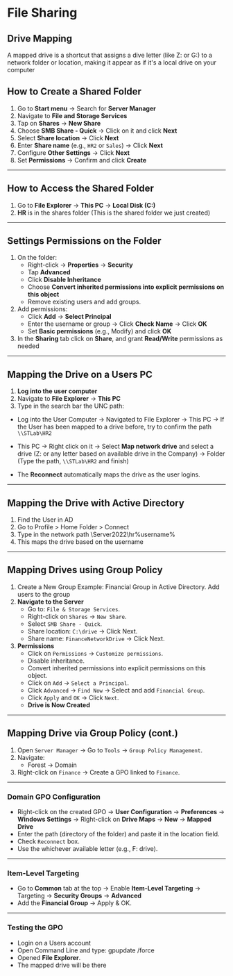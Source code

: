 # File Sharing
## Drive Mapping

A mapped drive is a shortcut that assigns a dive letter (like Z: or G:) to a network folder or location, making it appear as if it's a local drive on your computer
## How to Create a Shared Folder
1. Go to **Start menu** → Search for **Server Manager**
2. Navigate to **File and Storage Services**
3. Tap on **Shares** → **New Share**
4. Choose **SMB Share - Quick** → Click on it and click **Next**
5. Select **Share location** → Click **Next**
6. Enter **Share name** (e.g., `HR2` or `Sales`) → Click **Next**
7. Configure **Other Settings** → Click **Next**
8. Set **Permissions** → Confirm and click **Create**
---
## How to Access the Shared Folder
1. Go to **File Explorer** → **This PC** → **Local Disk (C:)**
2. **HR** is in the shares folder (This is the shared folder we just created)
---
## Settings Permissions on the Folder
1. On the folder:
   - Right-click → **Properties** → **Security**
   - Tap **Advanced**
   - Click **Disable Inheritance**
   - Choose **Convert inherited permissions into explicit permissions on this object**
   - Remove existing users and add groups.
2. Add permissions:
   - Click **Add** → **Select Principal**
   - Enter the username or group → Click **Check Name** → Click **OK**
   - Set **Basic permissions** (e.g., Modify) and click **OK**
3. In the **Sharing** tab click on **Share**, and grant **Read/Write** permissions as needed
---
## Mapping the Drive on a Users PC
1. **Log into the user computer**
2. Navigate to **File Explorer** → **This PC**
3. Type in the search bar the UNC path:
- Log into the User Computer → Navigated to File Explorer → This PC → If the User has been mapped to a drive before, try to confirm the path `\\STLab\HR2`

- This PC → Right click on it → Select **Map network drive** and select a drive (Z: or any letter based on available drive in the Company) → Folder (Type the path, `\\STLab\HR2` and finish)
- The **Reconnect** automatically maps the drive as the user logins.
---
## Mapping the Drive with Active Directory
1. Find the User in AD
2. Go to Profile > Home Folder > Connect
3. Type in the network path \\Server2022\hr\%username%
4. This maps the drive based on the username
---
## Mapping Drives using Group Policy
1. Create a New Group
Example: Financial Group in Active Directory.
Add users to the group
2. **Navigate to the Server**
   - Go to: `File & Storage Services`.
   - Right-click on `Shares` → `New Share`.
   - Select `SMB Share - Quick`.
   - Share location: `C:\drive` → Click Next.
   - Share name: `FinanceNetworkDrive` → Click Next.
3. **Permissions**
   - Click on `Permissions` → `Customize permissions`.
   - Disable inheritance.
   - Convert inherited permissions into explicit permissions on this object.
   - Click on `Add` → `Select a Principal`.
   - Click `Advanced` → `Find Now` → Select and add `Financial Group`.
   - Click `Apply` and `OK` → Click `Next`.
   - **Drive is Now Created**
---
## Mapping Drive via Group Policy (cont.)

1. Open `Server Manager` → Go to `Tools` → `Group Policy Management`.
2. Navigate:
   - Forest → Domain
1. Right-click on `Finance` → Create a GPO linked to `Finance`.
---
### Domain GPO Configuration

- Right-click on the created GPO → **User Configuration** → **Preferences** → **Windows Settings** → Right-click on **Drive Maps** → **New** → **Mapped Drive**
- Enter the path (directory of the folder) and paste it in the location field.
- Check `Reconnect` box.
- Use the whichever available letter (e.g., F: drive).
---
### Item-Level Targeting
- Go to **Common** tab at the top → Enable **Item-Level Targeting** → Targeting → **Security Groups** → **Advanced**
- Add the **Financial Group** → Apply & OK. 
---
### Testing the GPO
- Login on a Users account
- Open Command Line and type:
gpupdate /force
- Opened **File Explorer**.
- The mapped drive will be there

  

